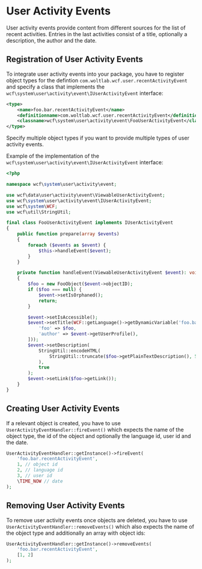 # User Activity Events

User activity events provide content from different sources for the list of recent activities. Entries in the last activities consist of a title, optionally a description, the author and the date.

## Registration of User Activity Events

To integrate user activity events into your package, you have to register object types for the defintion `com.woltlab.wcf.user.recentActivityEvent` and specify a class that implements the `wcf\system\user\activity\event\IUserActivityEvent` interface:

```xml
<type>
	<name>foo.bar.recentActivityEvent</name>
	<definitionname>com.woltlab.wcf.user.recentActivityEvent</definitionname>
	<classname>wcf\system\user\activity\event\FooUserActivityEvent</classname>
</type>
```

Specify multiple object types if you want to provide multiple types of user activity events. 

Example of the implementation of the `wcf\system\user\activity\event\IUserActivityEvent` interface:

```php
<?php

namespace wcf\system\user\activity\event;

use wcf\data\user\activity\event\ViewableUserActivityEvent;
use wcf\system\user\activity\event\IUserActivityEvent;
use wcf\system\WCF;
use wcf\util\StringUtil;

final class FooUserActivityEvent implements IUserActivityEvent
{
    public function prepare(array $events)
    {
        foreach ($events as $event) {
            $this->handleEvent($event);
        }
    }

    private function handleEvent(ViewableUserActivityEvent $event): void
    {
        $foo = new FooObject($event->objectID);
        if ($foo === null) {
            $event->setIsOrphaned();
            return;
        }

        $event->setIsAccessible();
        $event->setTitle(WCF::getLanguage()->getDynamicVariable('foo.bar.recentActivity', [
            'foo' => $foo,
            'author' => $event->getUserProfile(),
        ]));
        $event->setDescription(
            StringUtil::encodeHTML(
                StringUtil::truncate($foo->getPlainTextDescription(), 500)
            ),
            true
        );
        $event->setLink($foo->getLink());
    }
}
```

## Creating User Activity Events

If a relevant object is created, you have to use `UserActivityEventHandler::fireEvent()` which expects the name of the object type, the id of the object and optionally the language id, user id and the date.

```php
UserActivityEventHandler::getInstance()->fireEvent(
    'foo.bar.recentActivityEvent',
    1, // object id
    2, // language id
    3, // user id
    \TIME_NOW // date
);
```

## Removing User Activity Events

To remove user activity events once objects are deleted, you have to use `UserActivityEventHandler::removeEvents()` which also expects the name of the object type and additionally an array with object ids:

```php
UserActivityEventHandler::getInstance()->removeEvents(
    'foo.bar.recentActivityEvent',
    [1, 2]
);
```
